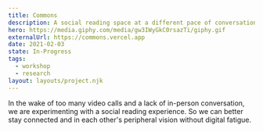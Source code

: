 ```yaml
---
title: Commons
description: A social reading space at a different pace of conversation.
hero: https://media.giphy.com/media/gw3IWyGkC0rsazTi/giphy.gif
externalUrl: https://commons.vercel.app
date: 2021-02-03
state: In-Progress
tags:
  - workshop
  - research
layout: layouts/project.njk
---
```


In the wake of too many video calls and a lack of in-person conversation, we are experimenting with a social reading experience. So we can better stay connected and in each other's peripheral vision without digital fatigue.
